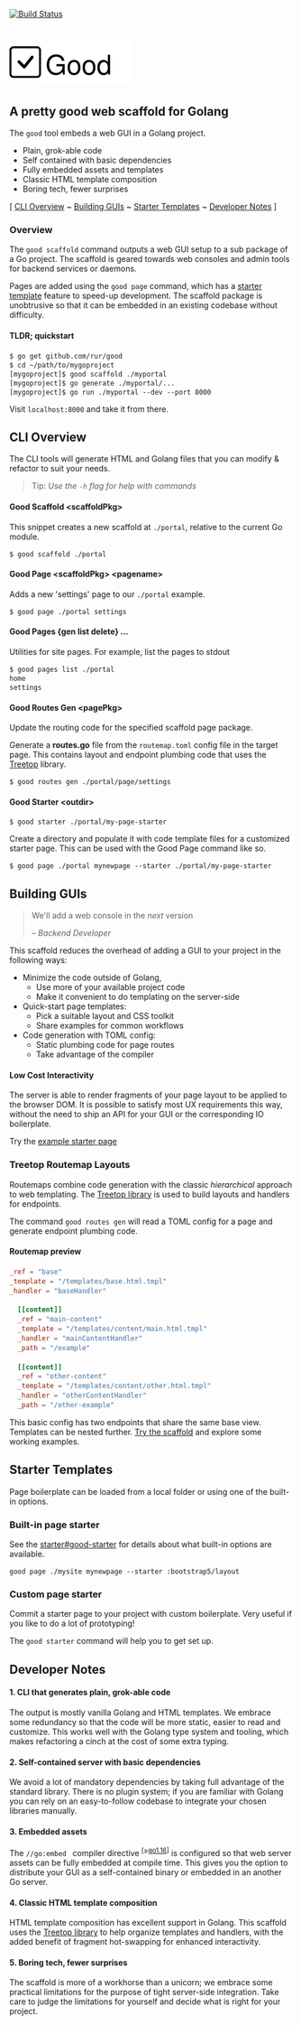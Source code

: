 [![Build Status](https://app.travis-ci.com/rur/good.svg?branch=main)](https://app.travis-ci.com/rur/good)

# <img src="docs/readme_logo.svg" alt="Good Web Scaffold"/>

## A pretty good web scaffold for Golang

The `good` tool embeds a web GUI in a Golang project.

- Plain, grok-able code
- Self contained with basic dependencies
- Fully embedded assets and templates
- Classic HTML template composition
- Boring tech, fewer surprises

[ [CLI Overview](#cli-overview) ~
[Building GUIs](#building-guis) ~
[Starter Templates](#starter-templates) ~
[Developer Notes](#developer-notes) ]

### Overview

The `good scaffold` command outputs a web GUI setup to a sub package of a
Go project. The scaffold is geared towards web consoles and admin tools
for backend services or daemons.

Pages are added using the `good page` command, which has a
[starter template](#starter-templates) feature to speed-up development. The scaffold package
is unobtrusive so that it can be embedded in an existing codebase without difficulty.

#### TLDR; quickstart

    $ go get github.com/rur/good
    $ cd ~/path/to/mygoproject
    [mygoproject]$ good scaffold ./myportal
    [mygoproject]$ go generate ./myportal/...
    [mygoproject]$ go run ./myportal --dev --port 8000

Visit `localhost:8000` and take it from there.

## CLI Overview

The CLI tools will generate HTML and Golang files that you can modify & refactor
to suit your needs.

> Tip: _Use the `-h` flag for help with commands_

#### Good Scaffold \<scaffoldPkg\>

This snippet creates a new scaffold at `./portal`, relative to the current Go module.

    $ good scaffold ./portal

#### Good Page \<scaffoldPkg\> \<pagename\>

Adds a new 'settings' page to our `./portal` example.

    $ good page ./portal settings

#### Good Pages {gen list delete} ...

Utilities for site pages. For example, list the pages to stdout

    $ good pages list ./portal
    home
    settings

#### Good Routes Gen \<pagePkg\>

Update the routing code for the specified scaffold page package.

Generate a __routes.go__ file from the `routemap.toml` config file in the target page. This
contains layout and endpoint plumbing code that uses the [Treetop](https://github.com/rur/treetop) library.


    $ good routes gen ./portal/page/settings

#### Good Starter \<outdir\>

    $ good starter ./portal/my-page-starter

Create a directory and populate it with code template files for a customized starter page.
This can be used with the Good Page command like so.

    $ good page ./portal mynewpage --starter ./portal/my-page-starter

## Building GUIs

> We'll add a web console in the _next_ version
>
>_– Backend Developer_

This scaffold reduces the overhead of adding a GUI to your
project in the following ways:

* Minimize the code outside of Golang,
  * Use more of your available project code
  * Make it convenient to do templating on the server-side
* Quick-start page templates:
  * Pick a suitable layout and CSS toolkit
  * Share examples for common workflows
* Code generation with TOML config:
  * Static plumbing code for page routes 
  * Take advantage of the compiler

#### Low Cost Interactivity

The server is able to render fragments of your page layout to be applied to the browser DOM.
It is possible to satisfy most UX requirements this way, without the need to ship an API for your GUI
or the corresponding IO boilerplate. 

Try the [example starter page](starter#bootstrap-v5)

### Treetop Routemap Layouts

Routemaps combine code generation with the classic _hierarchical_ approach to web
templating. The [Treetop library](https://github.com/rur/treetop) is used to build layouts and handlers
for endpoints.

The command `good routes gen` will read a TOML config for a page and generate endpoint plumbing code.

#### Routemap preview

```TOML
_ref = "base"
_template = "/templates/base.html.tmpl"
_handler = "baseHandler"

  [[content]]
  _ref = "main-content"
  _template = "/templates/content/main.html.tmpl"
  _handler = "mainContentHandler"
  _path = "/example"

  [[content]]
  _ref = "other-content"
  _template = "/templates/content/other.html.tmpl"
  _handler = "otherContentHandler"
  _path = "/other-example"
```

This basic config has two endpoints that share the same base view. Templates can be nested further.
[Try the scaffold](#tldr-quickstart) and explore some working examples.


## Starter Templates

Page boilerplate can be loaded from a local folder or using one of the built-in options.


### Built-in page starter

See the [starter#good-starter](starter/README.md) for details about what built-in options are available.

```
good page ./mysite mynewpage --starter :bootstrap5/layout
```

### Custom page starter

Commit a starter page to your project with custom boilerplate. Very useful if
you like to do a lot of prototyping!

The `good starter` command will help you to get set up.


## Developer Notes

#### 1. CLI that generates plain, grok-able code

The output is mostly vanilla Golang and HTML templates. We embrace some redundancy
so that the code will be more static, easier to read and customize.
This works well with the Golang type system and tooling, which makes refactoring a cinch
at the cost of some extra typing.

#### 2. Self-contained server with basic dependencies

We avoid a lot of mandatory dependencies by taking full advantage of the standard library.
There is no plugin system; if you are familiar with Golang you can rely on an easy-to-follow
codebase to integrate your chosen libraries manually.

#### 3. Embedded assets

The `//go:embed ` compiler directive <sup>[≥[go1.16](https://golang.org/doc/go1.16#library-embed)]</sup>
is configured so that web server assets can be fully embedded at compile time.
This gives you the option to distribute your GUI as a self-contained binary or embedded in an
another Go server.

#### 4. Classic HTML template composition

HTML template composition has excellent support in Golang. This scaffold uses the
[Treetop library](https://github.com/rur/treetop) to help organize templates and handlers,
with the added benefit of fragment hot-swapping for enhanced interactivity.

#### 5. Boring tech, fewer surprises

The scaffold is more of a workhorse than a unicorn; we embrace some practical
limitations for the purpose of tight server-side integration.
Take care to judge the limitations for yourself and decide what is right for your project.
